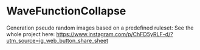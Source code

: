 # WaveFunctionCollapse
Generation pseudo random images based on a predefined ruleset:
See the whole project here: https://www.instagram.com/p/ChFD5yRLF-d/?utm_source=ig_web_button_share_sheet
